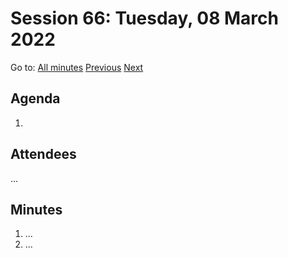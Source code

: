 # Session 66: Tuesday, 08 March 2022

Go to: [All minutes](../../) [Previous](../../2022/03/06.md) [Next](../../2022/03/11.md)

## Agenda

1. 

## Attendees

...

## Minutes

1. ...
1. ...

